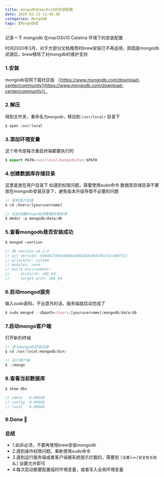 ```yaml
---
title: mongodb在macOs10的安装配置
date: 2020-03-13 11:46:40
categories: MongoDB
tags: [MongoDB]
---
```


记录一下 mongodb 在macOSv10 Catalina 环境下的安装配置

时间2020年3月，对于大部分文档推荐的brew安装已不再适用，原因是mongodb闭源后，brew移除了对mongdb的维护支持
<!-- more -->

### 1.安装
mongodb官网下载社区版 （[https://www.mongodb.com/download-center/community](https://www.mongodb.com/download-center/community)）

### 2.解压
得到文件夹，重命名为`mongodb`，移动到 `/usr/local/` 目录下
```js
$ open /usr/local
```

### 3.添加环境变量
这个命令是每次重启终端都要执行的
```js
$ export PATH=/usr/local/mongodb/bin:$PATH
```

### 4.创建数据库存储目录
这里是放在用户目录下
如遇到权限问题，需要使用sudo命令
数据库存储目录不要放在mongodb安装目录下，避免版本升级导致不必要的问题
```js
// 来到用户目录
$ cd /Users/[yourusername]

// 在此创建mongodb的数据存储目录
$ mkdir -p mongodb/data/db
```

### 5.查看mongodb是否安装成功
```js
$ mongod —version

// db version v4.2.4
// git version: b444815b69ab088a808162bdb4676af2ce00ff2c
// allocator: system
// modules: none
// build environment:
//     distarch: x86_64
//     target_arch: x86_64
```

### 6.启动mongod服务
输入sudo密码，不出意外的话，服务端就启动完成了
```js
$ sudo mongod --dbpath=/Users/[yourusername]/mongodb/data/db 
```

### 7.启动mongo客户端
打开新的终端
```js
// 进入mongodb安装目录
$ cd /usr/local/mongodb/bin/

// 运行客户端
$ ./mongo
```

### 8.查看当前数据库
```js
​$ show dbs

// admin   0.000GB
// config  0.000GB
// local   0.000GB
```

### 9.Done 🎉

### 总结
* 1.如非必须，不要再使用brew安装mongodb
* 2.遇到操作权限问题，果断使用sudo命令
* 3.遇到运行服务端或者客户端被系统提示拦截的，需要到 `[设置]=>[安全性与隐私]` 设置允许即可
* 4.每次启动都要配置临时环境变量，或者写入全局环境变量
